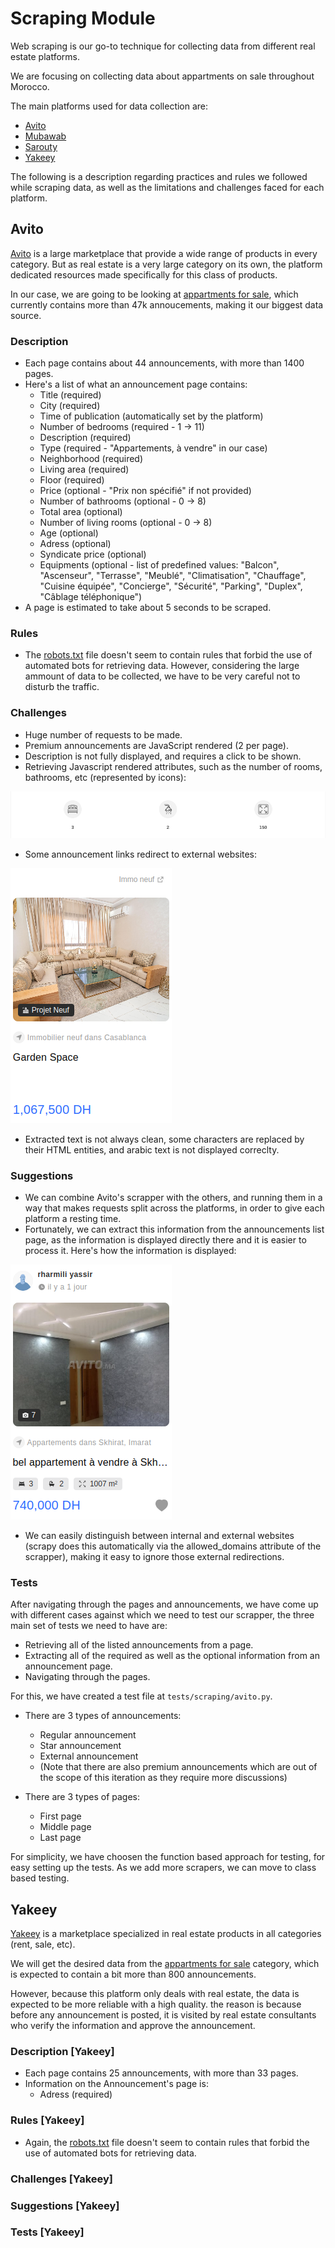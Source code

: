 # Scraping Module

Web scraping is our go-to technique for collecting data from different real estate platforms.

We are focusing on collecting data about appartments on sale throughout Morocco.

The main platforms used for data collection are:

- [Avito](https://www.avito.ma/)
- [Mubawab](https://www.mubawab.ma/)
- [Sarouty](https://www.sarouty.ma/)
- [Yakeey](https://yakeey.com/fr-ma)

The following is a description regarding practices and rules we followed while scraping data, as well as the limitations and challenges faced for each platform.

## Avito

[Avito](https://www.avito.ma/) is a large marketplace that provide a wide range of products in every category. But as real estate is a very large category on its own, the platform dedicated resources made specifically for this class of products.

In our case, we are going to be looking at [appartments for sale](https://www.avito.ma/fr/maroc/appartements-%C3%A0_vendre), which currently contains more than 47k annoucements, making it our biggest data source.

### Description

- Each page contains about 44 announcements, with more than 1400 pages.
- Here's a list of what an announcement page contains:
  - Title (required)
  - City (required)
  - Time of publication (automatically set by the platform)
  - Number of bedrooms (required - 1 -> 11)
  - Description (required)
  - Type (required - "Appartements, à vendre" in our case)
  - Neighborhood (required)
  - Living area (required)
  - Floor (required)
  - Price (optional - "Prix non spécifié" if not provided)
  - Number of bathrooms (optional - 0 -> 8)
  - Total area (optional)
  - Number of living rooms (optional - 0 -> 8)
  - Age (optional)
  - Adress (optional)
  - Syndicate price (optional)
  - Equipments (optional - list of predefined values: "Balcon", "Ascenseur", "Terrasse",  "Meublé", "Climatisation", "Chauffage", "Cuisine équipée", "Concierge", "Sécurité", "Parking", "Duplex", "Câblage téléphonique")
- A page is estimated to take about 5 seconds to be scraped.

### Rules

- The [robots.txt](https://www.avito.ma/robots.txt) file doesn't seem to contain rules that forbid the use of automated bots for retrieving data. However, considering the large ammount of data to be collected, we have to be very careful not to disturb the traffic.

### Challenges

- Huge number of requests to be made.
- Premium announcements are JavaScript rendered (2 per page).
- Description is not fully displayed, and requires a click to be shown.
- Retrieving Javascript rendered attributes, such as the number of rooms, bathrooms, etc (represented by icons):

![JS rendered](images/avito_js_rendered.png)

- Some announcement links redirect to external websites:

![External redirection](images/avito_external_redirection.png)

- Extracted text is not always clean, some characters are replaced by their HTML entities, and arabic text is not displayed correclty.

### Suggestions

- We can combine Avito's scrapper with the others, and running them in a way that makes requests split across the platforms, in order to give each platform a resting time.
- Fortunately, we can extract this information from the announcements list page, as the information is displayed directly there and it is easier to process it. Here's how the information is displayed:

![JS rendered](images/avito_announcement_list.png)

- We can easily distinguish between internal and external websites (scrapy does this automatically via the allowed_domains attribute of the scrapper), making it easy to ignore those external redirections.

### Tests

After navigating through the pages and announcements, we have come up with different cases against which we need to test our scrapper, the three main set of tests we need to have are:

- Retrieving all of the listed announcements from a page.
- Extracting all of the required as well as the optional information from an announcement page.
- Navigating through the pages.

For this, we have created a test file at `tests/scraping/avito.py`.

- There are 3 types of announcements:
  - Regular announcement
  - Star announcement
  - External announcement
  - (Note that there are also premium announcements which are out of the scope of this iteration as they require more discussions)

- There are 3 types of pages:
  - First page
  - Middle page
  - Last page

For simplicity, we have choosen the function based approach for testing, for easy setting up the tests. As we add more scrapers, we can move to class based testing.

## Yakeey

[Yakeey](https://yakeey.com/) is a marketplace specialized in real estate products in all categories (rent, sale, etc).

We will get the desired data from the [appartments for sale](https://yakeey.com/fr-ma/achat/appartement/maroc) category, which is expected to contain a bit more than 800 announcements.

However, because this platform only deals with real estate, the data is expected to be more reliable with a high quality. the reason is because before any announcement is posted, it is visited by real estate consultants who verify the information and approve the announcement.

### Description [Yakeey]

- Each page contains 25 announcements, with more than 33 pages.
- Information on the Announcement's page is:
  - Adress (required)

### Rules [Yakeey]

- Again, the [robots.txt](https://yakeey.com/robots.txt) file doesn't seem to contain rules that forbid the use of automated bots for retrieving data.

### Challenges [Yakeey]

### Suggestions [Yakeey]

### Tests [Yakeey]
